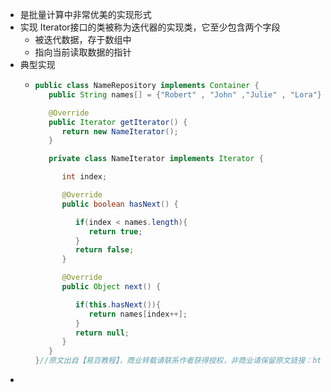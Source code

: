 - 是批量计算中非常优美的实现形式
- 实现 Iterator接口的类被称为迭代器的实现类，它至少包含两个字段
	- 被迭代数据，存于数组中
	- 指向当前读取数据的指针
- 典型实现
	- ```java
	  public class NameRepository implements Container {
	     public String names[] = {"Robert" , "John" ,"Julie" , "Lora"};
	  
	     @Override
	     public Iterator getIterator() {
	        return new NameIterator();
	     }
	  
	     private class NameIterator implements Iterator {
	  
	        int index;
	  
	        @Override
	        public boolean hasNext() {
	  
	           if(index < names.length){
	              return true;
	           }
	           return false;
	        }
	  
	        @Override
	        public Object next() {
	  
	           if(this.hasNext()){
	              return names[index++];
	           }
	           return null;
	        }        
	     }
	  }//原文出自【易百教程】，商业转载请联系作者获得授权，非商业请保留原文链接：https://www.yiibai.com/design_pattern/java_iterator_pattern.html
	  
	  ```
-